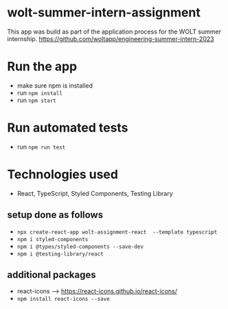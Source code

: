 # wolt-summer-intern-assignment

This app was build as part of the application process for the WOLT summer internship.
https://github.com/woltapp/engineering-summer-intern-2023

# Run the app

- make sure npm is installed
- run `npm install`
- run `npm start`

# Run automated tests

- run `npm run test`

# Technologies used

- React, TypeScript, Styled Components, Testing Library

## setup done as follows

- `npx create-react-app wolt-assignment-react  --template typescript`
- `npm i styled-components`
- `npm i @types/styled-components --save-dev`
- `npm i @testing-library/react`

## additional packages

- react-icons --> https://react-icons.github.io/react-icons/
- `npm install react-icons --save`
